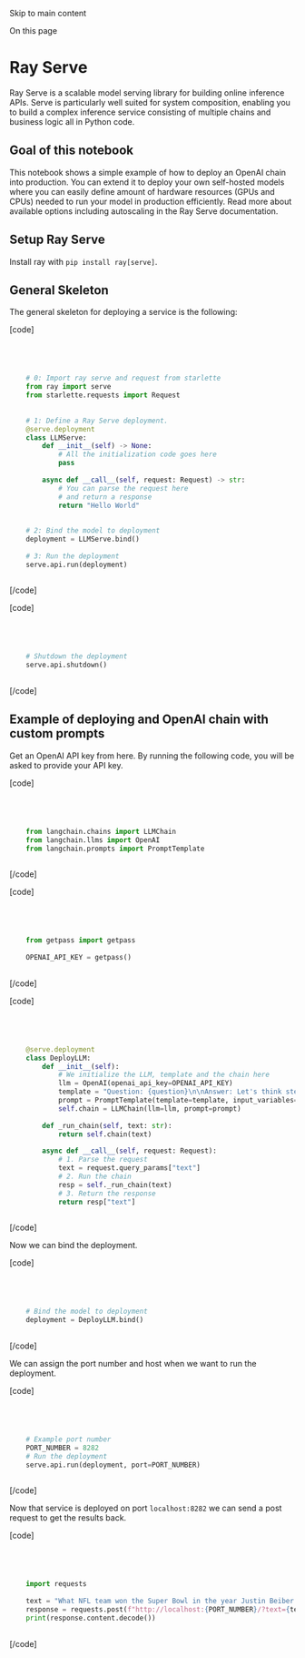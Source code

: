 

Skip to main content

On this page

# Ray Serve

Ray Serve is a scalable model serving library for building online inference APIs. Serve is particularly well suited for system composition, enabling you to build a complex inference service consisting
of multiple chains and business logic all in Python code.

## Goal of this notebook​

This notebook shows a simple example of how to deploy an OpenAI chain into production. You can extend it to deploy your own self-hosted models where you can easily define amount of hardware resources
(GPUs and CPUs) needed to run your model in production efficiently. Read more about available options including autoscaling in the Ray Serve documentation.

## Setup Ray Serve​

Install ray with `pip install ray[serve]`.

## General Skeleton​

The general skeleton for deploying a service is the following:

[code]
```python




    # 0: Import ray serve and request from starlette  
    from ray import serve  
    from starlette.requests import Request  
      
      
    # 1: Define a Ray Serve deployment.  
    @serve.deployment  
    class LLMServe:  
        def __init__(self) -> None:  
            # All the initialization code goes here  
            pass  
      
        async def __call__(self, request: Request) -> str:  
            # You can parse the request here  
            # and return a response  
            return "Hello World"  
      
      
    # 2: Bind the model to deployment  
    deployment = LLMServe.bind()  
      
    # 3: Run the deployment  
    serve.api.run(deployment)  
    


```
[/code]


[code]
```python




    # Shutdown the deployment  
    serve.api.shutdown()  
    


```
[/code]


## Example of deploying and OpenAI chain with custom prompts​

Get an OpenAI API key from here. By running the following code, you will be asked to provide your API key.

[code]
```python




    from langchain.chains import LLMChain  
    from langchain.llms import OpenAI  
    from langchain.prompts import PromptTemplate  
    


```
[/code]


[code]
```python




    from getpass import getpass  
      
    OPENAI_API_KEY = getpass()  
    


```
[/code]


[code]
```python




    @serve.deployment  
    class DeployLLM:  
        def __init__(self):  
            # We initialize the LLM, template and the chain here  
            llm = OpenAI(openai_api_key=OPENAI_API_KEY)  
            template = "Question: {question}\n\nAnswer: Let's think step by step."  
            prompt = PromptTemplate(template=template, input_variables=["question"])  
            self.chain = LLMChain(llm=llm, prompt=prompt)  
      
        def _run_chain(self, text: str):  
            return self.chain(text)  
      
        async def __call__(self, request: Request):  
            # 1. Parse the request  
            text = request.query_params["text"]  
            # 2. Run the chain  
            resp = self._run_chain(text)  
            # 3. Return the response  
            return resp["text"]  
    


```
[/code]


Now we can bind the deployment.

[code]
```python




    # Bind the model to deployment  
    deployment = DeployLLM.bind()  
    


```
[/code]


We can assign the port number and host when we want to run the deployment.

[code]
```python




    # Example port number  
    PORT_NUMBER = 8282  
    # Run the deployment  
    serve.api.run(deployment, port=PORT_NUMBER)  
    


```
[/code]


Now that service is deployed on port `localhost:8282` we can send a post request to get the results back.

[code]
```python




    import requests  
      
    text = "What NFL team won the Super Bowl in the year Justin Beiber was born?"  
    response = requests.post(f"http://localhost:{PORT_NUMBER}/?text={text}")  
    print(response.content.decode())  
    


```
[/code]


